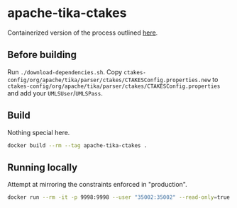 # apache-tika-ctakes

Containerized version of the process outlined [here](https://cwiki.apache.org/confluence/display/TIKA/CTAKESParser).

## Before building

Run `./download-dependencies.sh`.
Copy `ctakes-config/org/apache/tika/parser/ctakes/CTAKESConfig.properties.new` to `ctakes-config/org/apache/tika/parser/ctakes/CTAKESConfig.properties` and add your `UMLSUser`/`UMLSPass`.

## Build

Nothing special here.

```bash
docker build --rm --tag apache-tika-ctakes .
```

## Running locally

Attempt at mirroring the constraints enforced in "production".

```bash
docker run --rm -it -p 9998:9998 --user "35002:35002" --read-only=true --cap-drop=all apache-tika-ctakes
```
